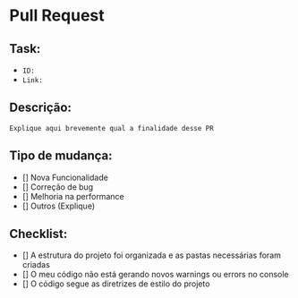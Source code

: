 # Pull Request
 
 ## Task:
  - `ID:`
  - `Link:`

 ## Descrição:
  `Explique aqui brevemente qual a finalidade desse PR`


 ## Tipo de mudança:
  - [] Nova Funcionalidade
  - [] Correção de bug
  - [] Melhoria na performance
  - [] Outros (Explique)

 ## Checklist:
  - [] A estrutura do projeto foi organizada e as pastas necessárias foram criadas
  - [] O meu código não está gerando novos warnings ou errors no console
  - [] O código segue as diretrizes de estilo do projeto